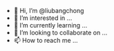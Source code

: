 - 👋 Hi, I’m @liubangchong
- 👀 I’m interested in ...
- 🌱 I’m currently learning ...
- 💞️ I’m looking to collaborate on ...
- 📫 How to reach me ...

<!---
liubangchong/liubangchong is a ✨ special ✨ repository because its `README.md` (this file) appears on your GitHub profile.
You can click the Preview link to take a look at your changes.
---

shiyaqian  shi Sb
